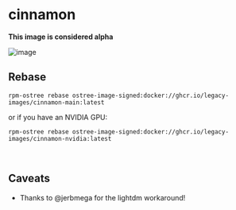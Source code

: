 # cinnamon

**This image is considered alpha**

![image](https://user-images.githubusercontent.com/1264109/236370188-cbbfa831-65b7-48ca-9c8c-d67c777b0f62.png)


## Rebase

    rpm-ostree rebase ostree-image-signed:docker://ghcr.io/legacy-images/cinnamon-main:latest

or if you have an NVIDIA GPU:

    rpm-ostree rebase ostree-image-signed:docker://ghcr.io/legacy-images/cinnamon-nvidia:latest

<br>

## Caveats

- Thanks to @jerbmega for the lightdm workaround!
